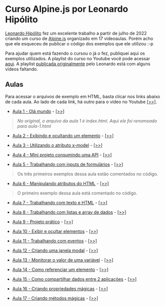 # Curso Alpine.js por Leonardo Hipólito

[Leonardo Hipólito](https://github.com/leonardohipolito) fez um excelente trabalho a partir de julho de 2022 criando um curso de [Alpine.js](https://alpinejs.dev/) organizado em 17 videoaulas. Porém acho que ele esqueceu de publicar o código dos exemplos que ele utilizou :-p

Para ajudar quem está fazendo o cursou o já o fez, publiquei aqui os exemplos utilizados. A playlist do curso no Youtube você pode acessar [aqui](https://www.youtube.com/playlist?list=PL3hv-2d0ZailHuwuS4a-Ym_Blxf8-Lrud). A playlist [publicada originalmente](https://www.youtube.com/playlist?list=PLchPL6pwIL69A7Tgb6lKEBpoCr3khsP7Y) pelo Leonardo está com alguns vídeos faltando.


## Aulas

Para acessar o arquivos de exemplo em HTML, basta clicar nos links abaixo de cada aula. Ao lado de cada link, há outro para o vídeo no Youtube [[>>]](#).

- [Aula 1 - Olá mundo](aulas/aula-1.html) - [[>>]](https://www.youtube.com/watch?v=rT3MAmX-jxI)

> _No original, o arquivo da aula 1 é index.html. Aqui ele foi renomeado para aula-1.html_

- [Aula 2 - Exibindo e ocultando um elemento](aulas/aula-2.html) - [[>>]](https://www.youtube.com/watch?v=dL3X0squbIc)

- [Aula 3 - Utilizando o atributo x-model](aulas/aula-3.html) - [[>>]](https://www.youtube.com/watch?v=iW2skUg8m4o)

- [Aula 4 - Mini projeto consumindo uma API](aulas/aula-4.html) - [[>>]](https://www.youtube.com/watch?v=M9mt5B_1lEU)

- [Aula 5 - Trabalhando com inputs de formulários](aulas/aula-5.html) - [[>>]](https://www.youtube.com/watch?v=0AO6w1ub5R4)
> Os três primeiros exemplos dessa aula estão comentados no código.

- [Aula 6 - Manipulando atributos do HTML](aulas/aula-6.html) - [[>>]](https://www.youtube.com/watch?v=EDMTogCUg40)
> O primeiro exemplo dessa aula está comentado no código.

- [Aula 7 - Trabalhando com texto e HTML](aulas/aula-7.html) - [[>>]](https://www.youtube.com/watch?v=YOMPO4ZTbrk)

- [Aula 8 - Trabalhando com listas e array de dados](aulas/aula-8.html) - [[>>]](https://www.youtube.com/watch?v=42tMuxyB0s0)

- [Aula 9 - Projeto prático](aulas/aula-9.html) - [[>>]](https://www.youtube.com/watch?v=lhX6XeGBjJ8)

- [Aula 10 - Exibir e ocultar elementos](aulas/aula-10.html) - [[>>]](https://www.youtube.com/watch?v=isVJ58YwHUQ)

- [Aula 11 - Trabalhando com eventos](aulas/aula-11.html) - [[>>]](https://www.youtube.com/watch?v=OF_nN9sx2eA&t=19s)

- [Aula 12 - Criando uma janela modal](aulas/aula-12.html) - [[>>]](https://www.youtube.com/watch?v=GRwiz2ApaEk)

- [Aula 13 - Monitorar o valor de uma variável](aulas/aula-13.html) - [[>>]](https://www.youtube.com/watch?v=DT7oUBOT04E)

- [Aula 14 - Como referenciar um elemento](aulas/aula-14.html) - [[>>]](https://www.youtube.com/watch?v=2SsPFfcuCAQ)

- [Aula 15 - Como compartilhar dados entre 2 aplicações](aulas/aula-15.html) - 
[[>>]](https://www.youtube.com/watch?v=B-jdQ_MtFdg)

- [Aula 16 - Criando propriedades mágicas](aulas/aula-16.html) - [[>>]](https://www.youtube.com/watch?v=UmYG5IiCFzY)

- [Aula 17 - Criando métodos mágicas](aulas/aula-17.html) - [[>>]](https://www.youtube.com/watch?v=KYcAc81_Rgs)